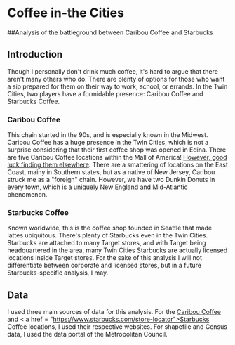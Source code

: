 # Coffee in-the Cities
##Analysis of the battleground between Caribou Coffee and Starbucks

## Introduction
Though I personally don't drink much coffee, it's hard to argue that there aren't many others who do. There are plenty of options for those who want a sip prepared for them on their way to work, school, or errands. In the Twin Cities, two players have a formidable presence: Caribou Coffee and Starbucks Coffee.

### Caribou Coffee
This chain started in the 90s, and is especially known in the Midwest. Caribou Coffee has a huge presence in the Twin Cities, which is not a surprise considering that their first coffee shop was opened in Edina. There are five Caribou Coffee locations within the Mall of America! <a href= "https://locations.cariboucoffee.com/us">However, good luck finding them elsewhere</a>. There are a smattering of locations on the East Coast, mainy in Southern states, but as a native of New Jersey, Caribou struck me as a "foreign" chain. However, we have two Dunkin Donuts in every town, which is a uniquely New England and Mid-Atlantic phenomenon.

### Starbucks Coffee
Known worldwide, this is the coffee shop founded in Seattle that made lattes ubiquitous. There's plenty of Starbucks even in the Twin Cities. Starbucks are attached to many Target stores, and with Target being headquartered in the area, many Twin Cities Starbucks are actually licensed locations inside Target stores. For the sake of this analysis I will not differentiate between corporate and licensed stores, but in a future Starbucks-specific analysis, I may.

## Data
I used three main sources of data for this analysis. For the <a href = 'https://locations.cariboucoffee.com/'>Caribou Coffee</a> and < a href = "https://www.starbucks.com/store-locator">Starbucks Coffee</a> locations, I used their respective websites. For shapefile and Census data, I used the data portal of the Metropolitan Council.

